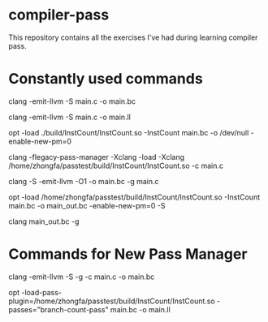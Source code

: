 # compiler-pass
This repository contains all the exercises I've had during learning compiler pass.

# Constantly used commands
clang -emit-llvm -S main.c -o main.bc

clang -emit-llvm -S main.c -o main.ll

opt -load ./build/InstCount/InstCount.so -InstCount main.bc -o /dev/null -enable-new-pm=0

clang -flegacy-pass-manager -Xclang -load -Xclang /home/zhongfa/passtest/build/InstCount/InstCount.so -c main.c

clang -S -emit-llvm -O1  -o main.bc -g main.c   

opt -load /home/zhongfa/passtest/build/InstCount/InstCount.so -InstCount main.bc -o main_out.bc -enable-new-pm=0 -S

clang main_out.bc -g  

# Commands for New Pass Manager

clang -emit-llvm -S -g -c main.c -o main.bc

opt -load-pass-plugin=/home/zhongfa/passtest/build/InstCount/InstCount.so -passes="branch-count-pass" main.bc -o main.ll
